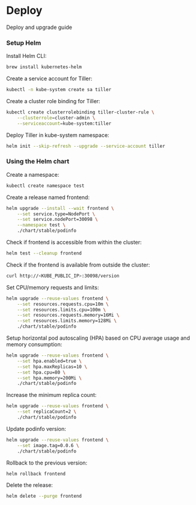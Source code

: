 # Deploy 

Deploy and upgrade guide

### Setup Helm 

Install Helm CLI:

```bash
brew install kubernetes-helm
```

Create a service account for Tiller:

```bash
kubectl -n kube-system create sa tiller
```

Create a cluster role binding for Tiller:

```bash
kubectl create clusterrolebinding tiller-cluster-rule \
    --clusterrole=cluster-admin \
    --serviceaccount=kube-system:tiller 
```

Deploy Tiller in kube-system namespace:

```bash
helm init --skip-refresh --upgrade --service-account tiller
```

### Using the Helm chart

Create a namespace:

```bash
kubectl create namespace test
```

Create a release named frontend:

```bash
helm upgrade --install --wait frontend \
    --set service.type=NodePort \
    --set service.nodePort=30098 \
    --namespace test \
    ./chart/stable/podinfo
```

Check if frontend is accessible from within the cluster:

```bash
helm test --cleanup frontend
```

Check if the frontend is available from outside the cluster:

```bash
curl http://<KUBE_PUBLIC_IP>:30098/version
```

Set CPU/memory requests and limits:

```bash
helm upgrade --reuse-values frontend \
    --set resources.requests.cpu=10m \
    --set resources.limits.cpu=100m \
    --set resources.requests.memory=16Mi \
    --set resources.limits.memory=128Mi \
    ./chart/stable/podinfo
```

Setup horizontal pod autoscaling (HPA) based on CPU average usage and memory consumption:

```bash
helm upgrade --reuse-values frontend \
    --set hpa.enabled=true \
    --set hpa.maxReplicas=10 \
    --set hpa.cpu=80 \
    --set hpa.memory=200Mi \
    ./chart/stable/podinfo
```

Increase the minimum replica count:

```bash
helm upgrade --reuse-values frontend \
    --set replicaCount=2 \
    ./chart/stable/podinfo
```

Update podinfo version:

```bash
helm upgrade --reuse-values frontend \
    --set image.tag=0.0.6 \
    ./chart/stable/podinfo
```

Rollback to the previous version:

```bash
helm rollback frontend
```

Delete the release:

```bash
helm delete --purge frontend
```

